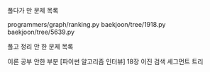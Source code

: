 풀다가 만 문제 목록

programmers/graph/ranking.py
baekjoon/tree/1918.py
baekjoon/tree/5639.py

풀고 정리 안 한 문제 목록

이론 공부 안한 부분
[파이썬 알고리즘 인터뷰] 18장 이진 검색
세그먼트 트리

